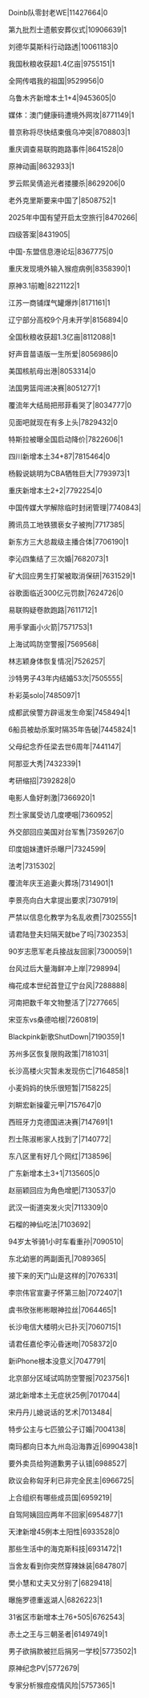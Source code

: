 Doinb队零封老WE|11427664|0

第九批烈士遗骸安葬仪式|10906639|1

刘德华莫斯科行动路透|10061183|0

我国秋粮收获超1.4亿亩|9755151|1

全网传唱我的祖国|9529956|0

乌鲁木齐新增本土1+4|9453605|0

媒体：澳门健康码遭境外网攻|8771149|1

普京称将尽快结束俄乌冲突|8708803|1

重庆调查易联购跑路事件|8641528|0

原神动画|8632933|1

罗云熙吴倩追光者搂腰杀|8629206|0

老外克里斯要来中国了|8508752|1

2025年中国有望开启太空旅行|8470266|

四级答案|8431905|

中国-东盟信息港论坛|8367775|0

重庆发现境外输入猴痘病例|8358390|1

原神3.1前瞻|8221122|1

江苏一商铺煤气罐爆炸|8171161|1

辽宁部分高校9个月未开学|8156894|0

全国秋粮收获超1.3亿亩|8112088|1

好声音苗语版一生所爱|8056986|0

美国核航母出港|8053314|0

法国男篮闯进决赛|8051277|1

覆流年大结局把邢菲看哭了|8034777|0

见面吧就现在有多上头|7829432|0

特斯拉被曝全国启动降价|7822606|1

四川新增本土34+87|7815464|0

杨毅说姚明为CBA牺牲巨大|7793973|1

重庆新增本土2+2|7792254|0

中国传媒大学解除临时封闭管理|7740843|

腾讯员工地铁猥亵女子被拘|7717385|

新东方三大总裁级主播合体|7706190|1

李沁四集结了三次婚|7682073|1

矿大回应男生打架被取消保研|7631529|1

谷歌面临近300亿元罚款|7624726|0

易联购疑卷款跑路|7611712|1

用手掌画小火箭|7571753|1

上海试鸣防空警报|7569568|

林志颖身体恢复情况|7526257|

沙特男子43年内结婚53次|7505555|

朴彩英solo|7485097|1

成都武侯警方辟谣发生命案|7458494|1

6船员被劫杀案时隔35年告破|7445824|1

父母纪念乔任梁去世6周年|7441147|

阿那亚大秀|7432339|1

考研缩招|7392828|0

电影人鱼好刺激|7366920|1

烈士家属受访几度哽咽|7360952|

外交部回应美国对台军售|7359267|0

印度姐妹遭奸杀曝尸|7324599|

法考|7315302|

覆流年庆王追妻火葬场|7314901|1

李景亮向白大拿提出要求|7307919|

严禁以信息化教学为名乱收费|7302555|1

请君陆登夫妇隔天就be了吗|7302353|

90岁志愿军老兵接战友回家|7300059|1

台风过后大量海鲜冲上岸|7298994|

梅花成本世纪首登辽宁台风|7288888|

河南把数千年文物整活了|7277665|

宋亚东vs桑德哈根|7260819|

Blackpink新歌ShutDown|7190359|1

苏州多区恢复限购政策|7181031|

长沙高楼火灾暂未发现伤亡|7164858|1

小麦妈妈的快乐很短暂|7158225|

刘畊宏新操霍元甲|7157647|0

西班牙力克德国进决赛|7147691|1

烈士陈淑彬家人找到了|7140772|

东八区里有好几个网红|7138596|

广东新增本土3+1|7135605|0

赵丽颖回应为角色增肥|7130537|0

武汉一街道突发火灾|7113309|0

石榴的神仙吃法|7103692|

94岁太爷骑1小时车看重孙|7090510|

东北幼崽的两副面孔|7089365|

接下来的天门山是这样的|7076331|

李宗伟官宣妻子怀第三胎|7072407|1

虞书欣张彬彬眼神拉丝|7064465|1

长沙电信大楼明火已扑灭|7060715|1

请君任嘉伦李沁昏迷吻|7058372|0

新iPhone根本没意义|7047791|

北京部分区域试鸣防空警报|7023756|1

湖北新增本土无症状25例|7017044|

宋丹丹儿媳说话的艺术|7013484|

特步公主与七匹狼公子订婚|7004138|

南玛都向日本九州岛沿海靠近|6990438|1

要外卖员给狗道歉男子认错|6988527|

欧议会称匈牙利已非完全民主|6966725|

上合组织有哪些成员国|6959219|

自驾阿姨回应两年不回家|6954877|1

天津新增45例本土阳性|6933528|0

那些生活中的海克斯科技|6931472|1

当舍友看到你突然穿辣妹装|6847807|

樊小慧和丈夫又分别了|6829418|

曝施罗德重返湖人|6826223|1

31省区市新增本土76+505|6762543|

赤土之王与三朝圣者|6149749|1

男子欲捐款被拦后捐另一学校|5773502|1

原神纪念PV|5772679|

专家分析猴痘疫情风险|5757365|1

